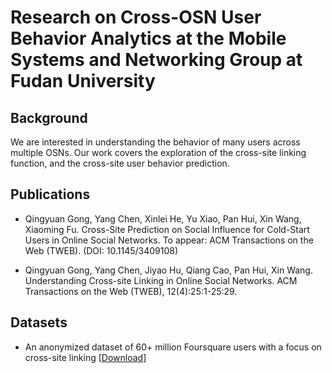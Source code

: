 # Research on Cross-OSN User Behavior Analytics at the Mobile Systems and Networking Group at Fudan University

## Background

We are interested in understanding the behavior of many users across multiple OSNs. Our work covers the exploration of the cross-site linking function, and the cross-site user behavior prediction.

## Publications

* Qingyuan Gong, Yang Chen, Xinlei He, Yu Xiao, Pan Hui, Xin Wang, Xiaoming Fu. Cross-Site Prediction on Social Influence for Cold-Start Users in Online Social Networks. To appear: ACM Transactions on the Web (TWEB). (DOI: 10.1145/3409108)

* Qingyuan Gong, Yang Chen, Jiyao Hu, Qiang Cao, Pan Hui, Xin Wang. Understanding Cross-site Linking in Online Social Networks. ACM Transactions on the Web (TWEB), 12(4):25:1-25:29.


## Datasets

* An anonymized dataset of 60+ million Foursquare users with a focus on cross-site linking [[Download](https://github.com/chenyang03/CrossOSN-dataset)]

